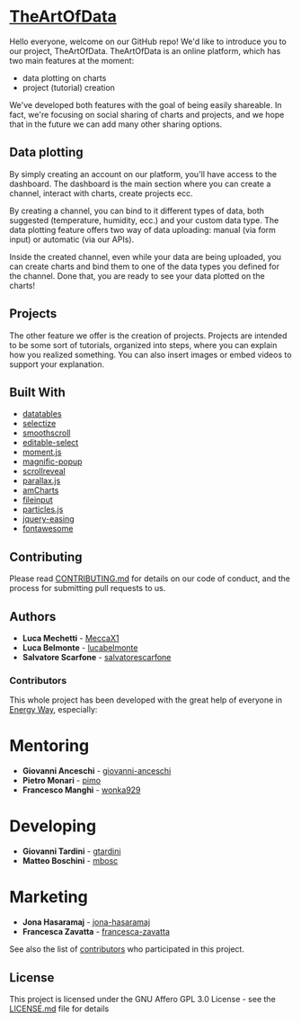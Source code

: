 # [TheArtOfData](https://theartofdata.tech/)

Hello everyone, welcome on our GitHub repo! We'd like to introduce you to our project, TheArtOfData.
TheArtOfData is an online platform, which has two main features at the moment:
  - data plotting on charts
  - project (tutorial) creation

We've developed both features with the goal of being easily shareable. In fact, we're focusing on social sharing of charts and projects, and we hope that in the future we can add many other sharing options.

## Data plotting

By simply creating an account on our platform, you'll have access to the dashboard. The dashboard is the main section where you
can create a channel, interact with charts, create projects ecc.

By creating a channel, you can bind to it different types of data, both suggested (temperature, humidity, ecc.) and your custom data type. The data plotting feature offers two way of data uploading: manual (via form input) or automatic (via our APIs).

Inside the created channel, even while your data are being uploaded, you can create charts and bind them to one of the data types you defined for the channel. Done that, you are ready to see your data plotted on the charts!

## Projects

The other feature we offer is the creation of projects. Projects are intended to be some sort of tutorials, organized into steps, where you can explain how you realized something. 
You can also insert images or embed videos to support your explanation.

## Built With

* [datatables](https://github.com/DataTables/DataTables)
* [selectize](https://github.com/selectize/selectize.js/blob/master/docs/usage.md)
* [smoothscroll](https://github.com/cferdinandi/smooth-scroll)
* [editable-select](https://github.com/indrimuska/jquery-editable-select)
* [moment.js](https://github.com/moment/moment)
* [magnific-popup](https://github.com/dimsemenov/Magnific-Popup)
* [scrollreveal](https://github.com/jlmakes/scrollreveal)
* [parallax.js](https://github.com/pixelcog/parallax.js/)
* [amCharts](https://www.amcharts.com/)
* [fileinput](http://plugins.krajee.com/file-input)
* [particles.js](https://github.com/VincentGarreau/particles.js/)
* [jquery-easing](http://gsgd.co.uk/sandbox/jquery/easing/)
* [fontawesome](https://fontawesome.com/)

## Contributing

Please read [CONTRIBUTING.md](https://github.com/TheArtOfData/src/blob/master/CONTRIBUTING.md) for details on our code of conduct, and the process for submitting pull requests to us.

## Authors

* **Luca Mechetti** - [MeccaX1](https://github.com/MeccaX1)
* **Luca Belmonte** - [lucabelmonte](https://github.com/lucabelmonte)
* **Salvatore Scarfone** - [salvatorescarfone](https://github.com/salvatorescarfone)

### Contributors

This whole project has been developed with the great help of everyone in [Energy Way](https://www.energyway.it/), especially:

# Mentoring
  * **Giovanni Anceschi** - [giovanni-anceschi](https://www.linkedin.com/in/giovanni-anceschi/)
  * **Pietro Monari** - [pimo](https://github.com/pimo)
  * **Francesco Manghi** - [wonka929](https://github.com/wonka929)
  
# Developing
  * **Giovanni Tardini** - [gtardini](https://github.com/gtardini)
  * **Matteo Boschini** - [mbosc](https://github.com/mbosc)

# Marketing
  * **Jona Hasaramaj** - [jona-hasaramaj](https://www.linkedin.com/in/jona-hasaramaj/)
  * **Francesca Zavatta** - [francesca-zavatta](https://www.linkedin.com/in/francesca-zavatta-570910125/)

See also the list of [contributors](https://github.com/your/project/contributors) who participated in this project.

## License

This project is licensed under the GNU Affero GPL 3.0 License - see the [LICENSE.md](LICENSE.md) file for details



